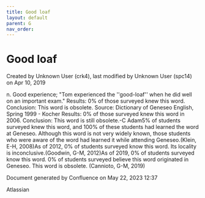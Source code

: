 ```yaml
---
title: Good loaf
layout: default
parent: G
nav_order:
---
```


# Good loaf

Created by  Unknown User (crk4), last modified by  Unknown User (spc14) on Apr 10, 2019

n. Good experience; &quot;Tom experienced the ''good-loaf'' when he did well on an important exam.&quot; Results: 0% of those surveyed knew this word. Conclusion: This word is obsolete. Source: Dictionary of Geneseo English, Spring 1999 - Kocher Results: 0% of those surveyed knew this word in 2006. Conclusion: This word is still obsolete.-C Adam5% of students surveyed knew this word, and 100% of these students had learned the word at Geneseo. Although this word is not very widely known, those students who were aware of the word had learned it while attending Geneseo.(Klein, E-H, 2008)As of 2012, 0% of students surveyed know this word. Its locality is inconclusive.(Goodwin, G-M, 2012)As of 2019, 0% of students surveyed know this word. 0% of students surveyed believe this word originated in Geneseo. This word is obsolete. (Cannioto, G-M, 2019) 

Document generated by Confluence on May 22, 2023 12:37

Atlassian
